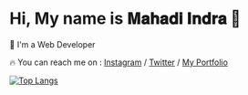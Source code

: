 # Hi, My name is 𝐌𝐚𝐡𝐚𝐝𝐢 𝐈𝐧𝐝𝐫𝐚 👋

🌟 I'm a Web Developer

🔥 You can reach me on :  [Instagram](https://www.instagram.com/mahadindra/) / [Twitter](https://www.twitter.com/vvxmz_/) / [My Portfolio](https://indra-182.github.io/Portfolio/)

[![Top Langs](https://github-readme-stats.vercel.app/api/top-langs/?username=indra-182&layout=compact&theme=react)](https://github.com/indra-182/)
